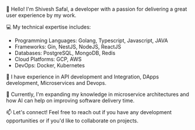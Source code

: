 👋 Hello! I'm Shivesh Safal, a developer with a passion for delivering a great user experience by my work.

💻 My technical expertise includes:
- Programming Languages: Golang, Typescript, Javascript, JAVA
- Frameworks: Gin, NestJS, NodeJS, ReactJS
- Databases: PostgreSQL, MongoDB, Redis
- Cloud Platforms: GCP, AWS
- DevOps: Docker, Kubernetes

🚀 I have experience in API development and Integration, DApps development, Microservices and Devops.

🌱 Currently, I'm expanding my knowledge in microservice architectures and how AI can help on improving software delivery time.

📫 Let's connect! Feel free to reach out if you have any development opportunities or if you'd like to collaborate on projects.
